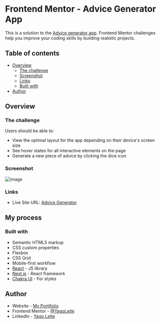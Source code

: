 # Frontend Mentor - Advice Generator App

This is a solution to the [Advice generator app](https://www.frontendmentor.io/challenges/advice-generator-app-QdUG-13db). Frontend Mentor challenges help you improve your coding skills by building realistic projects. 


## Table of contents

- [Overview](#overview)
  - [The challenge](#the-challenge)
  - [Screenshot](#screenshot)
  - [Links](#links)
  - [Built with](#built-with)
- [Author](#author)


## Overview

### The challenge

Users should be able to:
- View the optimal layout for the app depending on their device's screen size
- See hover states for all interactive elements on the page
- Generate a new piece of advice by clicking the dice icon

### Screenshot

![image](https://user-images.githubusercontent.com/90288212/157776257-968cb131-3a81-49fc-b900-4c19ddee9fdc.png)

### Links
- Live Site URL: [Advice Generator](https://advice-generator-sigma.vercel.app)

## My process

### Built with

- Semantic HTML5 markup
- CSS custom properties
- Flexbox
- CSS Grid
- Mobile-first workflow
- [React](https://reactjs.org/) - JS library
- [Next.js](https://nextjs.org/) - React framework
- [Chakra UI](https://chakra-ui.com) - For styles

## Author

- Website - [My Portifolio](https://portifolio-12fab.web.app)
- Frontend Mentor - [@YagoLeite](https://www.frontendmentor.io/profile/YagoLeite)
- LinkedIn - [Yago Leite](https://www.linkedin.com/in/yagoleite/)

